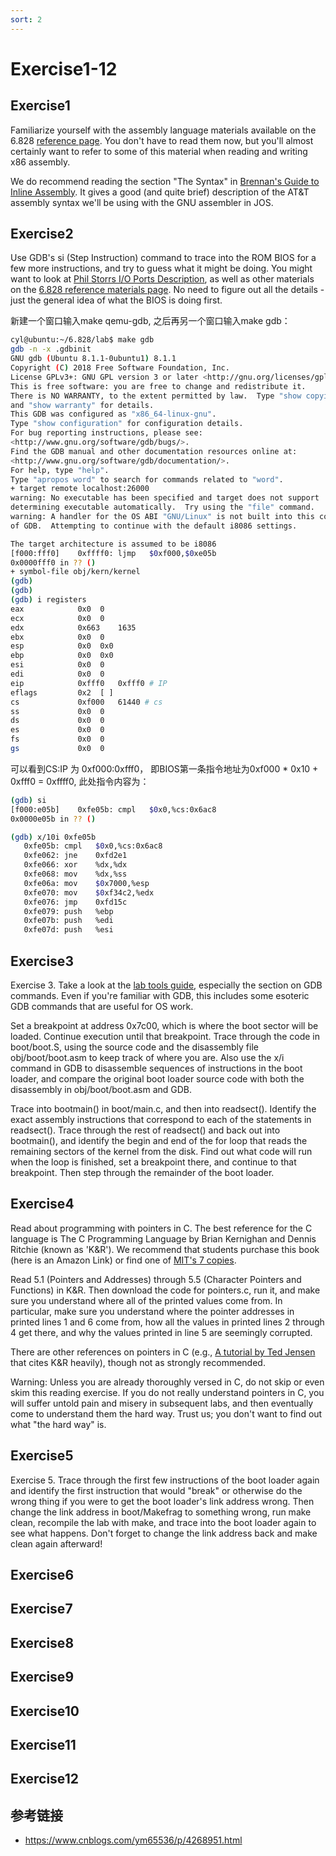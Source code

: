 ```yaml
---
sort: 2
---
```


# Exercise1-12

## Exercise1

Familiarize yourself with the assembly language materials available on the 6.828 [reference page](https://pdos.csail.mit.edu/6.828/2018/reference.html). You don't have to read them now, but you'll almost certainly want to refer to some of this material when reading and writing x86 assembly.

We do recommend reading the section "The Syntax" in [Brennan's Guide to Inline Assembly](http://www.delorie.com/djgpp/doc/brennan/brennan_att_inline_djgpp.html). It gives a good (and quite brief) description of the AT&T assembly syntax we'll be using with the GNU assembler in JOS.


## Exercise2

Use GDB's si (Step Instruction) command to trace into the ROM BIOS for a few more instructions, and try to guess what it might be doing. You might want to look at [Phil Storrs I/O Ports Description](http://web.archive.org/web/20040404164813/members.iweb.net.au/~pstorr/pcbook/book2/book2.htm), as well as other materials on the [6.828 reference materials page](https://pdos.csail.mit.edu/6.828/2018/reference.html). No need to figure out all the details - just the general idea of what the BIOS is doing first.

新建一个窗口输入make qemu-gdb, 之后再另一个窗口输入make gdb：

```bash
cyl@ubuntu:~/6.828/lab$ make gdb
gdb -n -x .gdbinit
GNU gdb (Ubuntu 8.1.1-0ubuntu1) 8.1.1
Copyright (C) 2018 Free Software Foundation, Inc.
License GPLv3+: GNU GPL version 3 or later <http://gnu.org/licenses/gpl.html>
This is free software: you are free to change and redistribute it.
There is NO WARRANTY, to the extent permitted by law.  Type "show copying"
and "show warranty" for details.
This GDB was configured as "x86_64-linux-gnu".
Type "show configuration" for configuration details.
For bug reporting instructions, please see:
<http://www.gnu.org/software/gdb/bugs/>.
Find the GDB manual and other documentation resources online at:
<http://www.gnu.org/software/gdb/documentation/>.
For help, type "help".
Type "apropos word" to search for commands related to "word".
+ target remote localhost:26000
warning: No executable has been specified and target does not support
determining executable automatically.  Try using the "file" command.
warning: A handler for the OS ABI "GNU/Linux" is not built into this configuration
of GDB.  Attempting to continue with the default i8086 settings.

The target architecture is assumed to be i8086
[f000:fff0]    0xffff0:	ljmp   $0xf000,$0xe05b
0x0000fff0 in ?? ()
+ symbol-file obj/kern/kernel
(gdb) 
(gdb) 
(gdb) i registers 
eax            0x0	0
ecx            0x0	0
edx            0x663	1635
ebx            0x0	0
esp            0x0	0x0
ebp            0x0	0x0
esi            0x0	0
edi            0x0	0
eip            0xfff0	0xfff0 # IP
eflags         0x2	[ ]
cs             0xf000	61440 # cs
ss             0x0	0
ds             0x0	0
es             0x0	0
fs             0x0	0
gs             0x0	0
```
可以看到CS:IP 为 0xf000:0xfff0， 即BIOS第一条指令地址为0xf000 * 0x10 + 0xfff0 = 0xffff0, 此处指令内容为：

```bash
(gdb) si
[f000:e05b]    0xfe05b:	cmpl   $0x0,%cs:0x6ac8
0x0000e05b in ?? ()

(gdb) x/10i 0xfe05b
   0xfe05b:	cmpl   $0x0,%cs:0x6ac8
   0xfe062:	jne    0xfd2e1
   0xfe066:	xor    %dx,%dx
   0xfe068:	mov    %dx,%ss
   0xfe06a:	mov    $0x7000,%esp
   0xfe070:	mov    $0xf34c2,%edx
   0xfe076:	jmp    0xfd15c
   0xfe079:	push   %ebp
   0xfe07b:	push   %edi
   0xfe07d:	push   %esi

```

## Exercise3

Exercise 3. Take a look at the [lab tools guide](https://pdos.csail.mit.edu/6.828/2018/labguide.html), especially the section on GDB commands. Even if you're familiar with GDB, this includes some esoteric GDB commands that are useful for OS work.

Set a breakpoint at address 0x7c00, which is where the boot sector will be loaded. Continue execution until that breakpoint. Trace through the code in boot/boot.S, using the source code and the disassembly file obj/boot/boot.asm to keep track of where you are. Also use the x/i command in GDB to disassemble sequences of instructions in the boot loader, and compare the original boot loader source code with both the disassembly in obj/boot/boot.asm and GDB.

Trace into bootmain() in boot/main.c, and then into readsect(). Identify the exact assembly instructions that correspond to each of the statements in readsect(). Trace through the rest of readsect() and back out into bootmain(), and identify the begin and end of the for loop that reads the remaining sectors of the kernel from the disk. Find out what code will run when the loop is finished, set a breakpoint there, and continue to that breakpoint. Then step through the remainder of the boot loader.




## Exercise4

Read about programming with pointers in C. The best reference for the C language is The C Programming Language by Brian Kernighan and Dennis Ritchie (known as 'K&R'). We recommend that students purchase this book (here is an Amazon Link) or find one of [MIT's 7 copies](https://pdos.csail.mit.edu/6.828/2018/labguide.html).

Read 5.1 (Pointers and Addresses) through 5.5 (Character Pointers and Functions) in K&R. Then download the code for pointers.c, run it, and make sure you understand where all of the printed values come from. In particular, make sure you understand where the pointer addresses in printed lines 1 and 6 come from, how all the values in printed lines 2 through 4 get there, and why the values printed in line 5 are seemingly corrupted.

There are other references on pointers in C (e.g., [A tutorial by Ted Jensen](https://libraries.mit.edu/research-support/new-search-platform-launched/) that cites K&R heavily), though not as strongly recommended.

Warning: Unless you are already thoroughly versed in C, do not skip or even skim this reading exercise. If you do not really understand pointers in C, you will suffer untold pain and misery in subsequent labs, and then eventually come to understand them the hard way. Trust us; you don't want to find out what "the hard way" is.


## Exercise5

Exercise 5. Trace through the first few instructions of the boot loader again and identify the first instruction that would "break" or otherwise do the wrong thing if you were to get the boot loader's link address wrong. Then change the link address in boot/Makefrag to something wrong, run make clean, recompile the lab with make, and trace into the boot loader again to see what happens. Don't forget to change the link address back and make clean again afterward!


## Exercise6

## Exercise7

## Exercise8

## Exercise9

## Exercise10

## Exercise11

## Exercise12


## 参考链接
* <https://www.cnblogs.com/ym65536/p/4268951.html>
